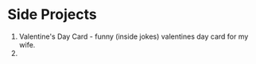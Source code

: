 # Side Projects

1. Valentine's Day Card - funny (inside jokes) valentines day card for my wife.
2. 
